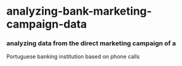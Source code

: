 # analyzing-bank-marketing-campaign-data
### analyzing data from the direct marketing campaign of a
Portuguese banking institution based on phone calls
